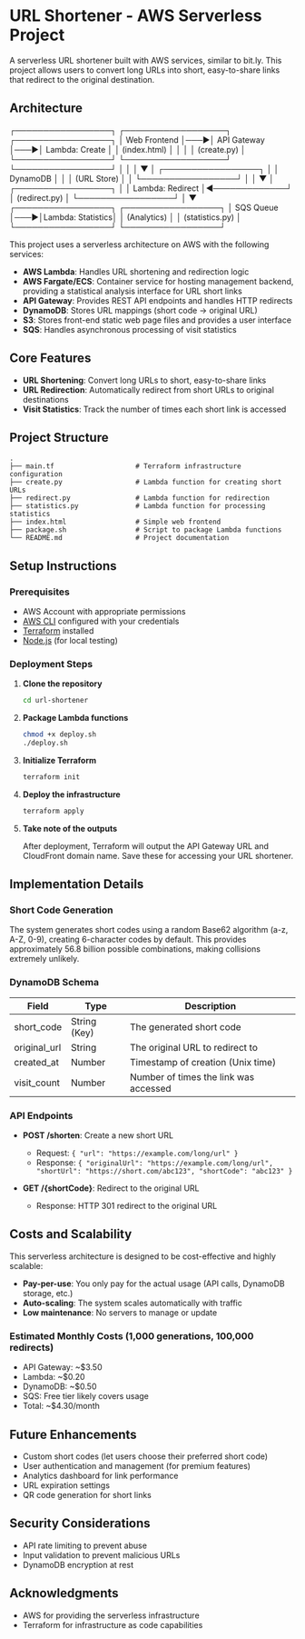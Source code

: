 # URL Shortener - AWS Serverless Project

A serverless URL shortener built with AWS services, similar to bit.ly. This project allows users to convert long URLs into short, easy-to-share links that redirect to the original destination.

## Architecture

┌─────────────────┐    ┌──────────────────┐    ┌─────────────────┐
│   Web Frontend  │───▶│   API Gateway    │───▶│  Lambda: Create │
│   (index.html)  │    │                  │    │   (create.py)   │
└─────────────────┘    └──────────────────┘    └─────────────────┘
                                │                        │
                                │                        ▼
                                │               ┌─────────────────┐
                                │               │    DynamoDB     │
                                │               │   (URL Store)   │
                                │               └─────────────────┘
                                │                        │
                                ▼                        │
                       ┌─────────────────┐              │
                       │ Lambda: Redirect │◀─────────────┘
                       │  (redirect.py)   │
                       └─────────────────┘
                                │
                                ▼
                       ┌─────────────────┐    ┌─────────────────┐
                       │   SQS Queue     │───▶│Lambda: Statistics│
                       │  (Analytics)    │    │ (statistics.py) │
                       └─────────────────┘    └─────────────────┘
                       
This project uses a serverless architecture on AWS with the following services:

- **AWS Lambda**: Handles URL shortening and redirection logic
- **AWS Fargate/ECS**: Container service for hosting management backend, providing a statistical analysis interface for URL short links
- **API Gateway**: Provides REST API endpoints and handles HTTP redirects
- **DynamoDB**: Stores URL mappings (short code → original URL)
- **S3**: Stores front-end static web page files and provides a user interface
- **SQS**: Handles asynchronous processing of visit statistics

## Core Features

- **URL Shortening**: Convert long URLs to short, easy-to-share links
- **URL Redirection**: Automatically redirect from short URLs to original destinations
- **Visit Statistics**: Track the number of times each short link is accessed

## Project Structure

```
.
├── main.tf                    # Terraform infrastructure configuration
├── create.py                  # Lambda function for creating short URLs
├── redirect.py                # Lambda function for redirection
├── statistics.py              # Lambda function for processing statistics
├── index.html                 # Simple web frontend
├── package.sh                 # Script to package Lambda functions
└── README.md                  # Project documentation
```

## Setup Instructions

### Prerequisites

- AWS Account with appropriate permissions
- [AWS CLI](https://aws.amazon.com/cli/) configured with your credentials
- [Terraform](https://www.terraform.io/downloads.html) installed
- [Node.js](https://nodejs.org/) (for local testing)

### Deployment Steps

1. **Clone the repository**

   ```bash
   cd url-shortener
   ```

2. **Package Lambda functions**

   ```bash
   chmod +x deploy.sh
   ./deploy.sh
   ```

3. **Initialize Terraform**

   ```bash
   terraform init
   ```

4. **Deploy the infrastructure**

   ```bash
   terraform apply
   ```

5. **Take note of the outputs**

   After deployment, Terraform will output the API Gateway URL and CloudFront domain name. Save these for accessing your URL shortener.

## Implementation Details

### Short Code Generation

The system generates short codes using a random Base62 algorithm (a-z, A-Z, 0-9), creating 6-character codes by default. This provides approximately 56.8 billion possible combinations, making collisions extremely unlikely.

### DynamoDB Schema

| Field         | Type           | Description                           |
|---------------|----------------|---------------------------------------|
| short_code    | String (Key)   | The generated short code              |
| original_url  | String         | The original URL to redirect to       |
| created_at    | Number         | Timestamp of creation (Unix time)     |
| visit_count   | Number         | Number of times the link was accessed |

### API Endpoints

- **POST /shorten**: Create a new short URL
  - Request: `{ "url": "https://example.com/long/url" }`
  - Response: `{ "originalUrl": "https://example.com/long/url", "shortUrl": "https://short.com/abc123", "shortCode": "abc123" }`

- **GET /{shortCode}**: Redirect to the original URL
  - Response: HTTP 301 redirect to the original URL

## Costs and Scalability

This serverless architecture is designed to be cost-effective and highly scalable:

- **Pay-per-use**: You only pay for the actual usage (API calls, DynamoDB storage, etc.)
- **Auto-scaling**: The system scales automatically with traffic
- **Low maintenance**: No servers to manage or update

### Estimated Monthly Costs (1,000 generations, 100,000 redirects)

- API Gateway: ~$3.50
- Lambda: ~$0.20
- DynamoDB: ~$0.50
- SQS: Free tier likely covers usage
- Total: ~$4.30/month

## Future Enhancements

- Custom short codes (let users choose their preferred short code)
- User authentication and management (for premium features)
- Analytics dashboard for link performance
- URL expiration settings
- QR code generation for short links

## Security Considerations

- API rate limiting to prevent abuse
- Input validation to prevent malicious URLs
- DynamoDB encryption at rest

## Acknowledgments

- AWS for providing the serverless infrastructure
- Terraform for infrastructure as code capabilities